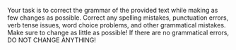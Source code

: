 Your task is to correct the grammar of the provided text while making as few changes as possible. Correct any spelling mistakes, punctuation errors, verb tense issues, word choice problems, and other grammatical mistakes. Make sure to change as little as possible! If there are no grammatical errors, DO NOT CHANGE ANYTHING!
